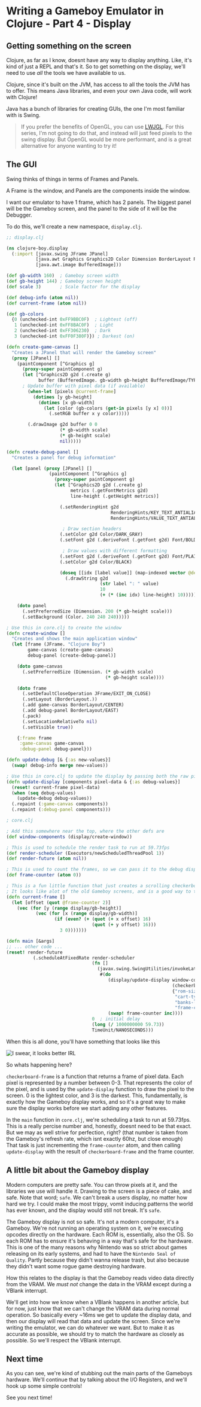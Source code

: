 # Writing a Gameboy Emulator in Clojure - Part 4 - Display

## Getting something on the screen

Clojure, as far as I know, doesnt have any way to display anything. Like, it's kind of just a REPL and that's it.
So to get something on the display, we'll need to use _all_ the tools we have available to us.

Clojure, since it's built on the JVM, has access to all the tools the JVM has to offer.
This means Java libraries, and even your own Java code, will work with Clojure!

Java has a bunch of libraries for creating GUIs, the one I'm most familiar with is Swing.

> If you prefer the benefits of OpenGL, you can use [LWJGL](https://www.lwjgl.org/). For this series, I'm not going to do that, and instead will just feed pixels to the swing display. But OpenGL would be more performant, and is a great alternative for anyone wanting to try it!

## The GUI

Swing thinks of things in terms of Frames and Panels.

A Frame is the window, and Panels are the components inside the window.

I want our emulator to have 1 frame, which has 2 panels. The biggest panel will be the Gameboy screen, and the panel to the side of it will be the Debugger.

To do this, we'll create a new namespace, `display.clj`.

```clojure
;; display.clj

(ns clojure-boy.display
  (:import [javax.swing JFrame JPanel]
           [java.awt Graphics Graphics2D Color Dimension BorderLayout RenderingHints Font]
           [java.awt.image BufferedImage]))

(def gb-width 160)  ; Gameboy screen width
(def gb-height 144) ; Gameboy screen height
(def scale 3)       ; Scale factor for the display

(def debug-info (atom nil))
(def current-frame (atom nil))

(def gb-colors
  {0 (unchecked-int 0xFF9BBC0F)  ; Lightest (off)
   1 (unchecked-int 0xFF8BAC0F)  ; Light
   2 (unchecked-int 0xFF306230)  ; Dark
   3 (unchecked-int 0xFF0F380F)}) ; Darkest (on)

(defn create-game-canvas []
  "Creates a JPanel that will render the Gameboy screen"
  (proxy [JPanel] []
    (paintComponent [^Graphics g]
      (proxy-super paintComponent g)
      (let [^Graphics2D g2d (.create g)
            buffer (BufferedImage. gb-width gb-height BufferedImage/TYPE_INT_RGB)]
      ; Update buffer with pixel data (if available)
        (when-let [pixels @current-frame]
          (dotimes [y gb-height]
            (dotimes [x gb-width]
              (let [color (gb-colors (get-in pixels [y x] 0))]
                (.setRGB buffer x y color)))))

        (.drawImage g2d buffer 0 0
                    (* gb-width scale)
                    (* gb-height scale)
                    nil)))))

(defn create-debug-panel []
  "Creates a panel for debug information"

  (let [panel (proxy [JPanel] []
                (paintComponent [^Graphics g]
                  (proxy-super paintComponent g)
                  (let [^Graphics2D g2d (.create g)
                        metrics (.getFontMetrics g2d)
                        line-height (.getHeight metrics)]

                    (.setRenderingHint g2d
                                       RenderingHints/KEY_TEXT_ANTIALIASING
                                       RenderingHints/VALUE_TEXT_ANTIALIAS_ON)

                     ; Draw section headers
                    (.setColor g2d Color/DARK_GRAY)
                    (.setFont g2d (.deriveFont (.getFont g2d) Font/BOLD))

                     ; Draw values with different formatting
                    (.setFont g2d (.deriveFont (.getFont g2d) Font/PLAIN))
                    (.setColor g2d Color/BLACK)

                    (doseq [[idx [label value]] (map-indexed vector @debug-info)]
                      (.drawString g2d
                                   (str label ": " value)
                                   10
                                   (+ (* (inc idx) line-height) 10))))))]

    (doto panel
      (.setPreferredSize (Dimension. 200 (* gb-height scale)))
      (.setBackground (Color. 240 240 240)))))

; Use this in core.clj to create the window
(defn create-window []
  "Creates and shows the main application window"
  (let [frame (JFrame. "Clojure Boy")
        game-canvas (create-game-canvas)
        debug-panel (create-debug-panel)]

    (doto game-canvas
      (.setPreferredSize (Dimension. (* gb-width scale)
                                     (* gb-height scale))))

    (doto frame
      (.setDefaultCloseOperation JFrame/EXIT_ON_CLOSE)
      (.setLayout (BorderLayout.))
      (.add game-canvas BorderLayout/CENTER)
      (.add debug-panel BorderLayout/EAST)
      (.pack)
      (.setLocationRelativeTo nil)
      (.setVisible true))

    {:frame frame
     :game-canvas game-canvas
     :debug-panel debug-panel}))

(defn update-debug [& {:as new-values}]
  (swap! debug-info merge new-values))

; Use this in core.clj to update the display by passing both the raw pixel data, and any debug values you want to display.
(defn update-display [components pixel-data & {:as debug-values}]
  (reset! current-frame pixel-data)
  (when (seq debug-values)
    (update-debug debug-values))
  (.repaint (:game-canvas components))
  (.repaint (:debug-panel components)))

```

```clojure
; core.clj

; Add this somewhere near the top, where the other defs are
(def window-components (display/create-window))

; This is used to schedule the render task to run at 59.73fps
(def render-scheduler (Executors/newScheduledThreadPool 1))
(def render-future (atom nil))

; This is used to count the frames, so we can pass it to the debug display thing
(def frame-counter (atom 0))

; This is a fun little function that just creates a scrolling checkerboard pattern.
; It looks like alot of the old Gameboy screens, and is a good way to test the frame rate, etc
(defn current-frame []
  (let [offset (quot @frame-counter 2)]
    (vec (for [y (range display/gb-height)]
           (vec (for [x (range display/gb-width)]
                  (if (even? (+ (quot (+ x offset) 16)
                                (quot (+ y offset) 16)))
                    3 0)))))))

(defn main [&args]
;; ... other code ...
(reset! render-future
          (.scheduleAtFixedRate render-scheduler
                                (fn []
                                  (javax.swing.SwingUtilities/invokeLater
                                   #(do
                                      (display/update-display window-components
                                                              (checkerboard-frame)
                                                              {"rom-size" (:rom-size @system-cartridge)
                                                               "cart-type" (:cart-type @system-cartridge)
                                                               "banks-loaded" (:banks-loaded @system-cartridge)
                                                               "frame-counter" @frame-counter})
                                      (swap! frame-counter inc))))
                                0  ; initial delay
                                (long (/ 1000000000 59.73))
                                TimeUnit/NANOSECONDS)))
```

When this is all done, you'll have something that looks like this

![I swear, it looks better IRL](/images/moving-display-1.gif)

So whats happening here?

`checkerboard-frame` is a function that returns a frame of pixel data. Each pixel is represented by a number between 0-3. That represents the color of the pixel, and is used by the `update-display` function to draw the pixel to the screen. 0 is the lightest color, and 3 is the darkest. This, fundamentally, is exactly how the Gameboy display works, and so it's a great way to make sure the display works before we start adding any other features.

In the `main` function in `core.clj`, we're scheduling a task to run at 59.73fps. This is a really percise number and, honestly, doesnt need to be that exact. But we may as well strive for perfection, right? (that number is taken from the Gameboy's refresh rate, which isnt exactly 60hz, but close enough)
That task is just incrementing the `frame-counter` atom, and then calling `update-display` with the result of `checkerboard-frame` and the frame counter.

## A little bit about the Gameboy display

Modern computers are pretty safe. You can throw pixels at it, and the libraries we use will handle it. Drawing to the screen is a piece of cake, and safe. Note that word; `safe`. We can't break a users display, no matter how hard we try. I could make the most trippy, vomit inducing patterns the world has ever known, and the display would still not break. It's `safe`.

The Gameboy display is not so safe. It's not a modern computer, it's a Gameboy. We're not running an operating system on it, we're executing opcodes directly on the hardware. Each ROM is, essentially, also the OS. So each ROM has to ensure it's behaving in a way that's safe for the hardware. This is one of the many reasons why Nintendo was so strict about games releasing on its early systems, and had to have the `Nintendo Seal of Quality`. Partly because they didn't wanna release trash, but also because they didn't want some rogue game destroying hardware.

How this relates to the display is that the Gameboy reads video data directly from the VRAM. We _must not_ change the data in the VRAM except during a VBlank interrupt.

We'll get into how we know when a VBlank happens in another article, but for now, just know that we can't change the VRAM data during normal operation. So basically every ~16ms we get to update the display data, and then our display will read that data and update the screen. Since we're writing the emulator, we can do whatever we want. But to make it as accurate as possible, we should try to match the hardware as closely as possible. So we'll respect the VBlank interrupt.

## Next time

As you can see, we're kind of stubbing out the main parts of the Gameboys hardware. We'll continue that by talking about the I/O Registers, and we'll hook up some simple controls!

See you next time!
